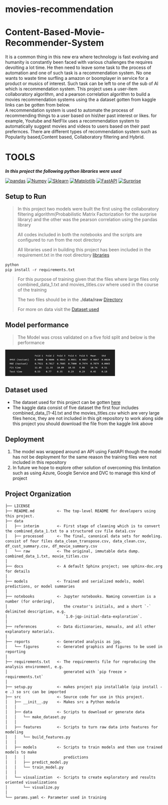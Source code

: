 # movies-recommendation
# Content-Based-Movie-Recommender-System
It is a common thing in this new era where technology is fast evolving and humanity is constantly been faced with various challenges the requires devolting a lot time. He then need to leave some task to the process of automation and one of such task is a recommendation system. No one wants to waste time surfling a amazon or boomplayer in service for a product or musics of interest. Such task can be left to one of the sub of AI which is recommendation system.
This project uses a user-item collaboratory algorithm, and a pearson correlation algorithm to build a movies recommendation systems using the a dataset gotten from kaggle links can be gotten from below.  
A recommendation system is used to automate the process of recommending things to a user based on his\her past interest or likes. for example, Youtube and NetFlix uses a recommendation system to automatically suggest movies and videos to users based on their past prefernces. There are different types of recommendation system such as Popularity based,Content based, Collaboratory filtering and Hybrid.



# TOOLS
___In this project the following python libraries were used___


[![pandas](https://img.shields.io/badge/Pandas-green.svg?style=flat&logo=pandas&logoColor=white)](http://pandas.pydata.org/doc/)
[![Numpy](https://img.shields.io/badge/Numpy-red.svg?style=flat&logo=numpy&logoColor=white)](http://numpy.org/doc/stable/)
[![Sklearn](https://img.shields.io/badge/Sklearn-green.svg?style=flat&logo=scikit-learn&logoColor=white)](http://scikit-learn.org/stable/modules/classes.html)
[![Matplotlib](https://img.shields.io/badge/matplotlib-yellow.svg?style=flat&logo=matplotlib&logoColor=white)](http://matplotlib.org/stable/api/index.html)
[![FastAPI](https://img.shields.io/badge/fastapi-yellow.svg?style=flat&logo=fastapi&logoColor=white)](http://matplotlib.org/stable/api/index.html)
[![Surprise](https://img.shields.io/badge/scikit-surprise-yellow.svg?style=flat&logo=scikit-surprise&logoColor=white)](https://www.surpriselib.com)


## Setup to Run

> In this project two models were built the first using the collaboratory filtering algorithm(Probabilistic Matrix Factorization for the surprise library) and the other was the pearson correlation using the pandas library
>
> All codes included in both the notebooks and the scripts are configured to run from the root directory 
>
> All libraries used in building this project has been included in the requirement.txt in the root directory <a href="requirements.txt"> libraries </a>
```
python
pip install -r requirements.txt
```

> For this purpose of training given that the files where large files only combined_data_1.txt and movies_titles.csv where used in the course of the training
>
> The two files should be in the **./data/raw** <a href="data/raw">Directory</a>
>
> For more on data visit the <a href="#Dataset used">Dataset used</a>

## Model performance
> The Model was cross validated on a five fold split and below is the performance
<img src="reports\figures\svd_model_performance.JPG" width="350">

## Dataset used

* The dataset used for this project can be gotten [here](https://www.kaggle.com/datasets/netflix-inc/netflix-prize-data)
* The kaggle data consist of five dataset the first four includes combined_data_[1-4].txt and the movies_titles.csv which are very large files hence, they are not included in this git repository to work along side this project you should download the file from the kaggle link above

## Deployment
1. The model was wrapped around an API using FastAPI though the model has not be deployment for the same reason the training files were not included in this repository
2. In future we hope to explore other solution of overcoming this limitation such as using Azure, Google Service and DVC to manage this kind of project


Project Organization
------------

    ├── LICENSE
    ├── README.md          <- The top-level README for developers using this project.
    ├── data
    │   ├── interim        <- First stage of cleaning which is to convert the combined_data_1.txt to a structured csv file data1.csv
    │   ├── processed      <- The final, canonical data sets for modeling. consist of four files data_clean_transpose.csv, data_clean.csv, df_cust_summary.csv, df_movie_summary.csv
    │   └── raw            <- The original, immutable data dump. combined_data_1.txt, movie_titles.csv
    │
    ├── docs               <- A default Sphinx project; see sphinx-doc.org for details
    │
    ├── models             <- Trained and serialized models, model predictions, or model summaries
    │
    ├── notebooks          <- Jupyter notebooks. Naming convention is a number (for ordering),
    │                         the creator's initials, and a short `-` delimited description, e.g.
    │                         `1.0-jqp-initial-data-exploration`.
    │
    ├── references         <- Data dictionaries, manuals, and all other explanatory materials.
    │
    ├── reports            <- Generated analysis as jpg.
    │   └── figures        <- Generated graphics and figures to be used in reporting
    │
    ├── requirements.txt   <- The requirements file for reproducing the analysis environment, e.g.
    │                         generated with `pip freeze > requirements.txt`
    │
    ├── setup.py           <- makes project pip installable (pip install -e .) so src can be imported
    ├── src                <- Source code for use in this project.
    │   ├── __init__.py    <- Makes src a Python module
    │   │
    │   ├── data           <- Scripts to download or generate data
    │   │   └── make_dataset.py
    │   │
    │   ├── features       <- Scripts to turn raw data into features for modeling
    │   │   └── build_features.py
    │   │
    │   ├── models         <- Scripts to train models and then use trained models to make
    │   │   │                 predictions
    │   │   ├── predict_model.py
    │   │   └── train_model.py
    │   │
    │   └── visualization  <- Scripts to create exploratory and results oriented visualizations
    │       └── visualize.py
    │
    └── params.yaml <- Parameter used in training